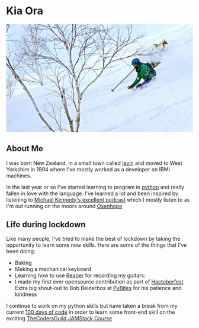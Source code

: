 # Kia Ora
![skiing in Niseko](./niseko.jpg)

## About Me
I was born New Zealand, in a small town called [levin](https://www.google.co.uk/maps/place/Levin,+New+Zealand/@-40.621871,173.0912261,7z/data=!4m5!3m4!1s0x6d40f3627c967d4d:0x500ef6143a2d9d0!8m2!3d-40.6218489!4d175.2866444) and moved to West Yorkshire in 1994 where I've mostly worked as a developer on IBMi machines.

In the last year or so I've started learning to program in [python](https://www.python.org/) and really fallen in love with the language. I've learned a lot and been inspired by listening to [Michael Kennedy's excellent podcast](https://talkpython.fm/) which I mostly listen to as I'm out running on the moors around [Oxenhope](https://en.wikipedia.org/wiki/Oxenhope)

## Life during lockdown
Like many people, I've tried to make the best of lockdown by taking the opportunity to learn some new skills. Here are some of the things that I've been doing:
- Baking
- Making a mechanical keyboard
- Learning how to use [Reaper](https://www.reaper.fm/) for recording my guitars:
- I made my first ever opensource contribution as part of [Hactoberfest](https://hacktoberfest.digitalocean.com/) Extra big shout-out to Bob Belderbos at [PyBites](https://pybit.es/) for his patience and kindness

I continue to work on my python skills but have taken a break from my current [100 days of code](https://training.talkpython.fm/courses/details/100-days-of-code-in-python) in order to learn some front-end skill on the exciting [TheCodersGuild JAMStack Course](https://thecodersguild.org.uk/blog/learn-web-and-app-development-with-the-jamstack/)
